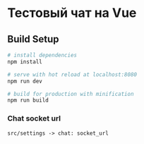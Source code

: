 # Тестовый чат на Vue

## Build Setup

``` bash
# install dependencies
npm install

# serve with hot reload at localhost:8080
npm run dev

# build for production with minification
npm run build
```

### Chat socket url
```
src/settings -> chat: socket_url
```
